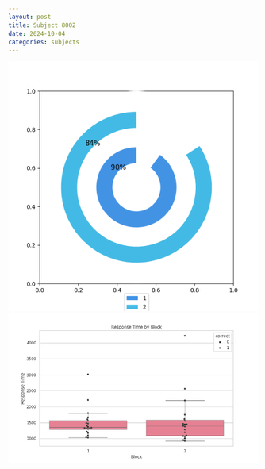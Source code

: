 ```yaml
---
layout: post
title: Subject 8002
date: 2024-10-04
categories: subjects
---
```


![](data/8002/run-3/8002__acc_test.png)
![](data/8002/run-3/8002_rt.png)
